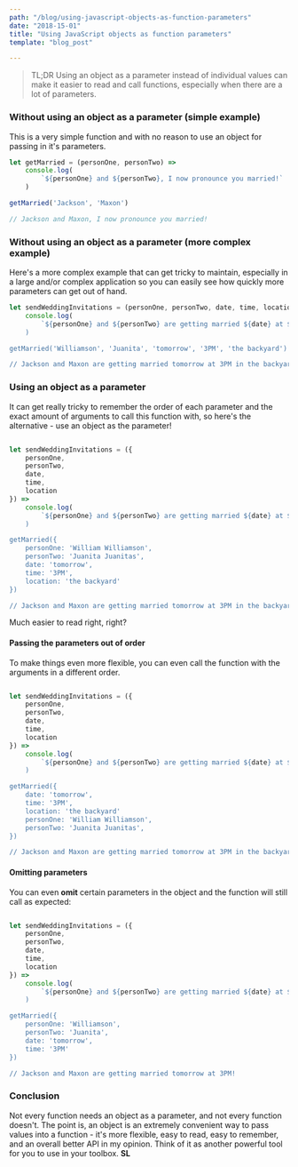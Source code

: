 ```yaml
---
path: "/blog/using-javascript-objects-as-function-parameters"
date: "2018-15-01"
title: "Using JavaScript objects as function parameters"
template: "blog_post"

---
```


> TL;DR Using an object as a parameter instead of individual values can make it easier to read and call functions, especially when there are a lot of parameters.

### Without using an object as a parameter (simple example)

This is a very simple function and with no reason to use an object for passing in it's parameters.

```javascript
let getMarried = (personOne, personTwo) => 
    console.log(
        `${personOne} and ${personTwo}, I now pronounce you married!`
    )

getMarried('Jackson', 'Maxon')  

// Jackson and Maxon, I now pronounce you married!
```

### Without using an object as a parameter (more complex example)

Here's a more complex example that can get tricky to maintain, especially in a large and/or complex application so you can easily see how quickly more parameters can get out of hand.

```javascript
let sendWeddingInvitations = (personOne, personTwo, date, time, location) => 
    console.log(
        `${personOne} and ${personTwo} are getting married ${date} at ${time} in ${location}!
    )

getMarried('Williamson', 'Juanita', 'tomorrow', '3PM', 'the backyard') 

// Jackson and Maxon are getting married tomorrow at 3PM in the backyard!
```

### Using an object as a parameter

It can get really tricky to remember the order of each parameter and the exact amount of arguments to call this function with, so here's the alternative - use an object as the parameter!

```javascript

let sendWeddingInvitations = ({
    personOne, 
    personTwo, 
    date, 
    time, 
    location
}) => 
    console.log(
        `${personOne} and ${personTwo} are getting married ${date} at ${time} in ${location}!
    )

getMarried({
    personOne: 'William Williamson', 
    personTwo: 'Juanita Juanitas', 
    date: 'tomorrow', 
    time: '3PM', 
    location: 'the backyard'
}) 

// Jackson and Maxon are getting married tomorrow at 3PM in the backyard!
```

Much easier to read right, right? 

#### Passing the parameters out of order
To make things even more flexible, you can even call the function with the arguments in a different order. 

```javascript

let sendWeddingInvitations = ({
    personOne, 
    personTwo, 
    date, 
    time, 
    location
}) => 
    console.log(
        `${personOne} and ${personTwo} are getting married ${date} at ${time} in ${location}!
    )

getMarried({
    date: 'tomorrow', 
    time: '3PM', 
    location: 'the backyard'
    personOne: 'William Williamson', 
    personTwo: 'Juanita Juanitas', 
}) 

// Jackson and Maxon are getting married tomorrow at 3PM in the backyard!
```

#### Omitting parameters
You can even **omit** certain parameters in the object and the function will still call as expected:

```javascript

let sendWeddingInvitations = ({
    personOne, 
    personTwo, 
    date, 
    time, 
    location
}) => 
    console.log(
        `${personOne} and ${personTwo} are getting married ${date} at ${time} ${location}!
    )

getMarried({
    personOne: 'Williamson', 
    personTwo: 'Juanita', 
    date: 'tomorrow', 
    time: '3PM' 
}) 

// Jackson and Maxon are getting married tomorrow at 3PM!
```

### Conclusion

Not every function needs an object as a parameter, and not every function doesn't. The point is, an object is an extremely convenient way to pass values into a function - it's more flexible, easy to read, easy to remember, and an overall better API in my opinion. Think of it as another powerful tool for you to use in your toolbox. **SL**
